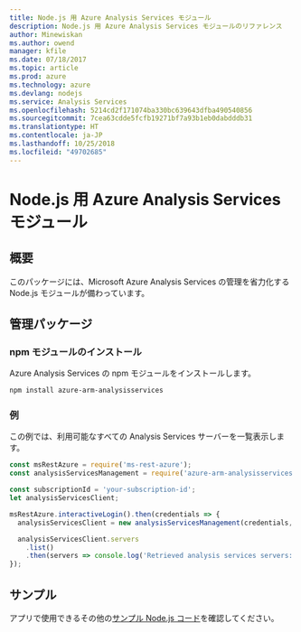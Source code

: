 ```yaml
---
title: Node.js 用 Azure Analysis Services モジュール
description: Node.js 用 Azure Analysis Services モジュールのリファレンス
author: Minewiskan
ms.author: owend
manager: kfile
ms.date: 07/18/2017
ms.topic: article
ms.prod: azure
ms.technology: azure
ms.devlang: nodejs
ms.service: Analysis Services
ms.openlocfilehash: 5214cd2f171074ba330bc639643dfba490540856
ms.sourcegitcommit: 7cea63cdde5fcfb19271bf7a93b1eb0dabdddb31
ms.translationtype: HT
ms.contentlocale: ja-JP
ms.lasthandoff: 10/25/2018
ms.locfileid: "49702685"
---
```

# <a name="azure-analysis-services-modules-for-nodejs"></a>Node.js 用 Azure Analysis Services モジュール

## <a name="overview"></a>概要
このパッケージには、Microsoft Azure Analysis Services の管理を省力化する Node.js モジュールが備わっています。

## <a name="management-package"></a>管理パッケージ

### <a name="install-the-npm-module"></a>npm モジュールのインストール

Azure Analysis Services の npm モジュールをインストールします。

```bash
npm install azure-arm-analysisservices
```

### <a name="example"></a>例

この例では、利用可能なすべての Analysis Services サーバーを一覧表示します。

```javascript
const msRestAzure = require('ms-rest-azure');
const analysisServicesManagement = require('azure-arm-analysisservices');

const subscriptionId = 'your-subscription-id';
let analysisServicesClient;

msRestAzure.interactiveLogin().then(credentials => {
  analysisServicesClient = new analysisServicesManagement(credentials, subscriptionId);

  analysisServicesClient.servers
    .list()
    .then(servers => console.log('Retrieved analysis services servers: ', servers));
});
```

## <a name="samples"></a>サンプル

アプリで使用できるその他の[サンプル Node.js コード](https://azure.microsoft.com/resources/samples/?platform=nodejs)を確認してください。

